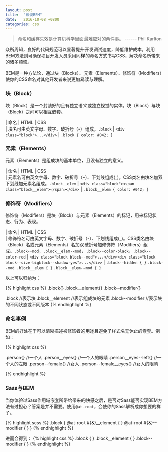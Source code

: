 ```yaml
---
layout: post
title:  "谈谈BEM"
date:   2016-10-08 +0800
categories: css
---
```

> 命名和缓存失效是计算机科学里面最难应对的两件事。 ------ Phil Karlton

众所周知，良好的代码规范可以显著提升开发调试速度，降低维护成本。利用BEM方法则可确保项目开发人员采用同样的命名方式书写CSS，解决命名所带来的诸多烦恼。

BEM是一种方法论，通过块（Blocks）、元素（Elements）、修饰符（Modifiers）使你的CSS命名对其他开发者来说更加易读与理解。

### 块（Block）

块（Block）是一个封装好的且有独立语义或独立视觉的实体。块（Block）与块（Block）之间可以相互嵌套。

| 命名                                  | HTML | CSS         
| 块名可由英文字母、数字、破折号（-）组成。`.block` | `<div class="block">...</div>`   | `.block { color: #042; }`

### 元素（Elements）

元素（Elements）是组成块的基本单位，且没有独立的意义。

| 命名                                  | HTML | CSS         
| 元素名可由英文字母、数字、破折号（-）、下划线组成(_)。CSS类名由块名加双下划线加元素名组成。`.block__elem` | `<div class="block"><span class="block__elem"></span></div>` | `.block__elem { color: #042; }`

### 修饰符（Modifiers）

修饰符（Modifiers）是块（Block）与元素（Elements）的标记，用来标记状态、行为、表现。

| 命名                                  | HTML | CSS         
| 修饰符名可由英文字母、数字、破折号（-）、下划线组成(_)。CSS类名由块（Block）名或元素（Elements）名加双破折号加修饰符（Modifiers）组成。`.block--mod`，`.block__elem--mod`，`.block--color-black`，`.block--color-red` | `<div class="block block--mod">...</div><div class="block block--size-bigblock--shadow-yes">...</div>` | `.block--hidden { }` `.block--mod .block__elem { }` `.block__elem--mod { }`

以上可以归纳为：

{% highlight css %}
.block{}
.block__element{}
.block--modifier{}

.block //表示块
.block__element //表示组成块的元素
.block--modifier  //表示块的不同状态或不同版本
{% endhighlight %}

### 命名事例

BEM的好处在于可以清晰描述被修饰者的用途且避免了样式名无休止的嵌套。例如：

{% highlight css %}

.person{}  //一个人
.person__eyes{} //一个人的眼睛
.person__eyes--left{} //一个人的左眼
.person--female{} //女人
.person--female__eyes{} //女人的眼睛

{% endhighlight %}


### Sass与BEM

当你体验过Sass作用域嵌套所带给带来的快感之后，是否对Sass能否实现BEM方法有过担心？答案是并不需要。使用`@at-root`，会使你的Sass解析成你想要的样子。

{% highlight scss %} 
.block {
  @at-root #{&}__element {
  }
  @at-root #{&}--modifier {
  }
}
{% endhighlight %}

进而会得到：
{% highlight css %}
.block {
}
.block__element {
}
.block--modifier {
}
{% endhighlight %}